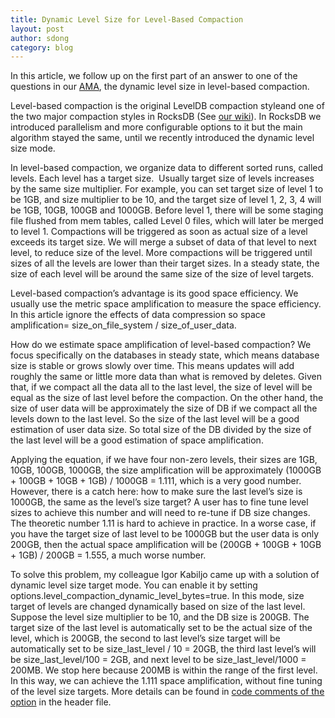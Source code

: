 ```yaml
---
title: Dynamic Level Size for Level-Based Compaction
layout: post
author: sdong
category: blog
---
```


In this article, we follow ​up on the first part of an answer to one of the questions in our [AMA](https://www.reddit.com/r/IAmA/comments/3de3cv/we_are_rocksdb_engineering_team_ask_us_anything/ct4a8tb), the dynamic level size in level-based compaction.




Level-based compaction is the original ​LevelDB compaction style ​and one of the two major compaction styles in RocksDB (​See [our wiki](https://github.com/facebook/rocksdb/wiki/RocksDB-Basics#multi-threaded-compactions)). In RocksDB we introduced parallelism and more configurable options to it but the main algorithm​ stayed the same, until we recently introduced the dynamic level size mode.




In level-based compaction, we organize data to different sorted runs, called levels. Each level has a target size.  Usually target size of levels ​increases by the same size multiplier. For example, you can set target size of level 1 to be 1GB, and size multiplier to be 10, and the target size of level 1, 2, 3, 4 will be 1GB, 10GB, 100GB and 1000GB. Before level 1, there will be some ​staging file flushed from mem tables, called Level 0 files, which will later be merged to level 1. Compactions will be triggered as soon as actual size of a level exceeds its target size. We will merge a subset of data of that level to next level, to reduce size of the level. More compactions will be triggered until sizes of all the levels are lower than their target sizes. In a steady state, the ​size of each level will be around the same size of the size of level targets.




Level-based compaction’s advantage is its good space efficiency. We usually use the metric space amplification to measure the space efficiency. In this article ignore the effects of data compression so space amplification= size_on_file_system / size_of_user_data.




How do we estimate space amplification of level-based compaction? We focus specifically on the databases in steady state, which means database size is stable or grows slowly over time. This means updates will add roughly the same or little more data than what is removed by deletes. Given that, if we compact all the data all to the last level, the size of level will be equal as the size of last level before the compaction. On the other hand, the size of user data will be approximately the size of DB if we compact all the levels down to the last level. So the size of the last level will be a good estimation of user data size. So total size of the DB divided by the size of the last level will be a good estimation of space amplification.




Applying the equation, if we have four non-zero levels, their sizes are 1GB, 10GB, 100GB, 1000GB, the size amplification will be approximately (1000GB + 100GB + 10GB + 1GB) / 1000GB = 1.111, which is a v​ery good number. However, there is a catch here: how to make sure the last level’s size is 1000GB, the same as the level’s size target? A user has to fine tune level sizes to achieve this number and​ will need to re-tune if DB size changes. The theoretic number 1.11 is hard to achieve in practice. In a worse case, if you have the target size of last level to be 1000GB but the user data is only 200GB, then the actual space amplification will be (200GB + 100GB + 10GB + 1GB) / 200GB = 1.555, a much worse number.


To solve this problem, my colleague Igor Kabiljo came up with a solution of dynamic level size target mode. You can enable it by setting options.level_compaction_dynamic_level_bytes=true. In this mode, size target of levels are changed dynamically based on size of the last level. Suppose the level size multiplier to be 10, and the DB size is 200GB. The target size of the last level is automatically set to be the actual size of the level, which is 200GB, the ​second to last level’s size target will be automatically set to be size_last_level / 10 = 20GB, the third last level’s will be size_last_level/100 = 2GB, and next level to be size_last_level/1000 = 200MB. We stop here because 200MB is within the range of the first level. In this way, we can achieve the 1.111 space amplification, without fine tuning of the level size targets. More details can be found in [code comments of the option](https://github.com/facebook/rocksdb/blob/v3.11/include/rocksdb/options.h#L366-L423) in the header file.
